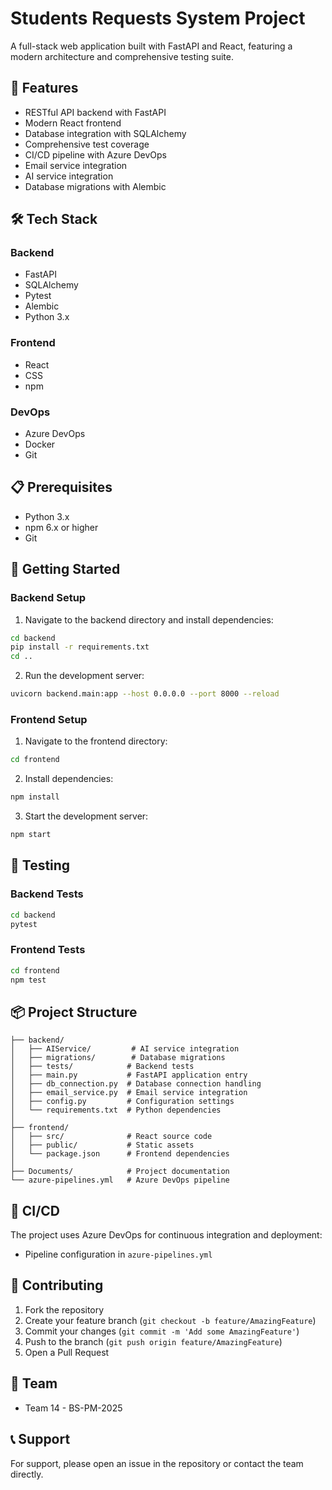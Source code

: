 # Students Requests System Project

A full-stack web application built with FastAPI and React, featuring a modern architecture and comprehensive testing suite.

## 🚀 Features

- RESTful API backend with FastAPI
- Modern React frontend
- Database integration with SQLAlchemy
- Comprehensive test coverage
- CI/CD pipeline with Azure DevOps
- Email service integration
- AI service integration
- Database migrations with Alembic

## 🛠️ Tech Stack

### Backend

- FastAPI
- SQLAlchemy
- Pytest
- Alembic
- Python 3.x

### Frontend

- React
- CSS
- npm

### DevOps

- Azure DevOps
- Docker
- Git

## 📋 Prerequisites

- Python 3.x
- npm 6.x or higher
- Git

## 🚀 Getting Started

### Backend Setup

1. Navigate to the backend directory and install dependencies:

```bash
cd backend
pip install -r requirements.txt
cd ..
```

2. Run the development server:

```bash
uvicorn backend.main:app --host 0.0.0.0 --port 8000 --reload
```

### Frontend Setup

1. Navigate to the frontend directory:

```bash
cd frontend
```

2. Install dependencies:

```bash
npm install
```

3. Start the development server:

```bash
npm start
```

## 🧪 Testing

### Backend Tests

```bash
cd backend
pytest
```

### Frontend Tests

```bash
cd frontend
npm test
```

## 📦 Project Structure

```
├── backend/
│   ├── AIService/         # AI service integration
│   ├── migrations/        # Database migrations
│   ├── tests/            # Backend tests
│   ├── main.py           # FastAPI application entry
│   ├── db_connection.py  # Database connection handling
│   ├── email_service.py  # Email service integration
│   ├── config.py         # Configuration settings
│   └── requirements.txt  # Python dependencies
│
├── frontend/
│   ├── src/              # React source code
│   ├── public/           # Static assets
│   └── package.json      # Frontend dependencies
│
├── Documents/            # Project documentation
└── azure-pipelines.yml   # Azure DevOps pipeline
```

## 🔄 CI/CD

The project uses Azure DevOps for continuous integration and deployment:

- Pipeline configuration in `azure-pipelines.yml`

## 🤝 Contributing

1. Fork the repository
2. Create your feature branch (`git checkout -b feature/AmazingFeature`)
3. Commit your changes (`git commit -m 'Add some AmazingFeature'`)
4. Push to the branch (`git push origin feature/AmazingFeature`)
5. Open a Pull Request

## 👥 Team

- Team 14 - BS-PM-2025

## 📞 Support

For support, please open an issue in the repository or contact the team directly.
